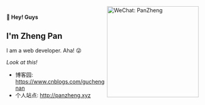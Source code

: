 <img src="http://panzheng.xyz/images/wechat.jpg" alt="WeChat: PanZheng" align="right" height="240">

#### 👋 Hey! Guys

## I'm Zheng Pan

I am a web developer. Aha! 😜

_Look at this!_

- 博客园: https://www.cnblogs.com/guchengnan
- 个人站点: http://panzheng.xyz

